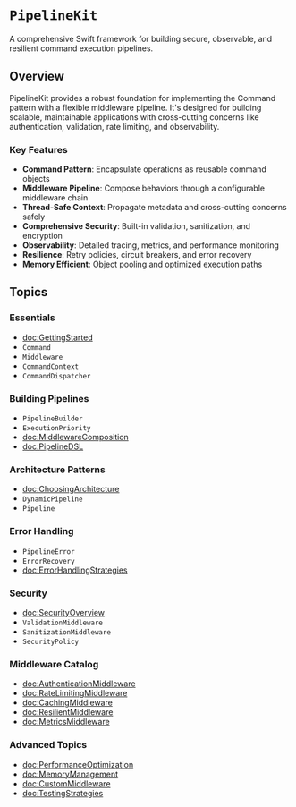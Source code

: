# ``PipelineKit``

A comprehensive Swift framework for building secure, observable, and resilient command execution pipelines.

## Overview

PipelineKit provides a robust foundation for implementing the Command pattern with a flexible middleware pipeline. It's designed for building scalable, maintainable applications with cross-cutting concerns like authentication, validation, rate limiting, and observability.

### Key Features

- **Command Pattern**: Encapsulate operations as reusable command objects
- **Middleware Pipeline**: Compose behaviors through a configurable middleware chain
- **Thread-Safe Context**: Propagate metadata and cross-cutting concerns safely
- **Comprehensive Security**: Built-in validation, sanitization, and encryption
- **Observability**: Detailed tracing, metrics, and performance monitoring
- **Resilience**: Retry policies, circuit breakers, and error recovery
- **Memory Efficient**: Object pooling and optimized execution paths

## Topics

### Essentials

- <doc:GettingStarted>
- ``Command``
- ``Middleware``
- ``CommandContext``
- ``CommandDispatcher``

### Building Pipelines

- ``PipelineBuilder``
- ``ExecutionPriority``
- <doc:MiddlewareComposition>
- <doc:PipelineDSL>

### Architecture Patterns

- <doc:ChoosingArchitecture>
- ``DynamicPipeline``
- ``Pipeline``

### Error Handling

- ``PipelineError``
- ``ErrorRecovery``
- <doc:ErrorHandlingStrategies>

### Security

- <doc:SecurityOverview>
- ``ValidationMiddleware``
- ``SanitizationMiddleware``
- ``SecurityPolicy``

### Middleware Catalog

- <doc:AuthenticationMiddleware>
- <doc:RateLimitingMiddleware>
- <doc:CachingMiddleware>
- <doc:ResilientMiddleware>
- <doc:MetricsMiddleware>

### Advanced Topics

- <doc:PerformanceOptimization>
- <doc:MemoryManagement>
- <doc:CustomMiddleware>
- <doc:TestingStrategies>
